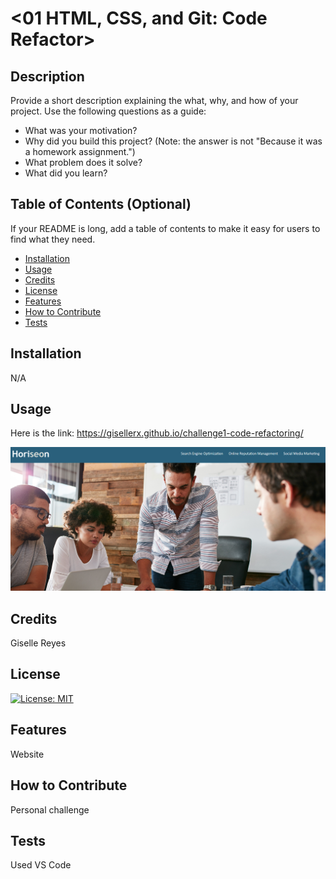 # <01 HTML, CSS, and Git: Code Refactor>

## Description

Provide a short description explaining the what, why, and how of your project. Use the following questions as a guide:

- What was your motivation?
- Why did you build this project? (Note: the answer is not "Because it was a homework assignment.")
- What problem does it solve?
- What did you learn?

## Table of Contents (Optional)

If your README is long, add a table of contents to make it easy for users to find what they need.

- [Installation](#installation)
- [Usage](#usage)
- [Credits](#credits)
- [License](#license)
- [Features](#features)
- [How to Contribute](#how-to-contribute)
- [Tests](#tests)

## Installation

N/A

## Usage

Here is the link: https://gisellerx.github.io/challenge1-code-refactoring/

<img src="./assets/images/screenshot.png">

## Credits

Giselle Reyes

## License

[![License: MIT](https://img.shields.io/badge/License-MIT-yellow.svg)](https://opensource.org/licenses/MIT)




## Features

Website

## How to Contribute

Personal challenge

## Tests

Used VS Code